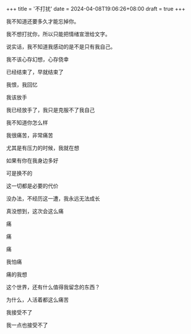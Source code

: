 +++
title = '不打扰'
date = 2024-04-08T19:06:26+08:00
draft = true
+++

我不知道还要多久才能忘掉你。

我不想打扰你，所以只能把情绪宣泄给文字。

说实话，我不知道我感动的是不是只有我自己。

我不该心存幻想，心存侥幸

已经结束了，早就结束了

我恨，我回忆

我该放手

我已经放手了，我只是克服不了我自己

我不知道你怎么样

我很痛苦，非常痛苦

尤其是有压力的时候，我就在想

如果有你在我身边多好

可是换不的

这一切都是必要的代价

没办法，不经历这一遭，我永远无法成长

真没想到，这次会这么痛

痛

痛

痛

我怕痛

痛的我想

这个世界，还有什么值得我留念的东西？

为什么，人活着都这么痛苦

我接受不了

我一点也接受不了
